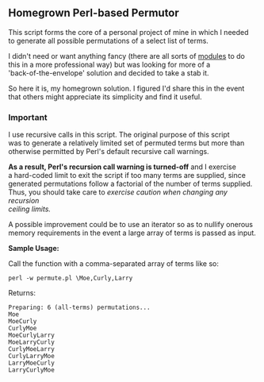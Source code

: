 ## Homegrown Perl-based Permutor


This script forms the core of a personal project of mine in which I needed  
to generate all possible permutations of a select list of terms.  

I didn't need or want anything fancy (there are all sorts of [modules](http://search.cpan.org/search?query=permute&mode=all) to do  
this in a more professional way) but was looking for more of a  
'back-of-the-envelope' solution and decided to take a stab it.  

So here it is, my homegrown solution.  I figured I'd share this in the event  
that others might appreciate its simplicity and find it useful.


### Important

I use recursive calls in this script.  The original purpose of this script  
was to generate a relatively limited set of permuted terms but more than  
otherwise permitted by Perl's default recursive call warnings.  

**As a result, Perl's recursion call warning is turned-off** and I exercise  
a hard-coded limit to exit the script if too many terms are supplied, since  
generated permutations follow a factorial of the number of terms supplied.  
Thus, you should take care to *exercise caution when changing any recursion  
ceiling limits.*  

A possible improvement could be to use an iterator so as to nullify onerous  
memory requirements in the event a large array of terms is passed as input.   

**Sample Usage:**

Call the function with a comma-separated array of terms like so:  

`perl -w permute.pl \Moe,Curly,Larry`  

Returns:  
```
Preparing: 6 (all-terms) permutations...
Moe
MoeCurly
CurlyMoe
MoeCurlyLarry
MoeLarryCurly
CurlyMoeLarry
CurlyLarryMoe
LarryMoeCurly
LarryCurlyMoe
```  

